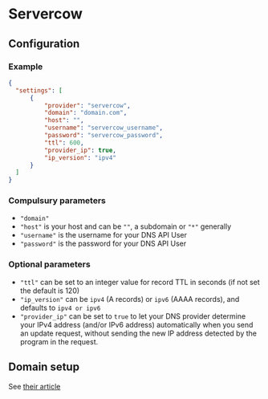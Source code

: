 # Servercow

## Configuration

### Example

```json
{
  "settings": [
      {
          "provider": "servercow",
          "domain": "domain.com",
          "host": "",
          "username": "servercow_username",
          "password": "servercow_password",
          "ttl": 600,
          "provider_ip": true,
          "ip_version": "ipv4"
      }
  ]
}
```

### Compulsury parameters

- `"domain"`
- `"host"` is your host and can be `""`, a subdomain or `"*"` generally
- `"username"` is the username for your DNS API User
- `"password"` is the password for your DNS API User

### Optional parameters

- `"ttl"` can be set to an integer value for record TTL in seconds (if not set the default is 120)
- `"ip_version"` can be `ipv4` (A records) or `ipv6` (AAAA records), and defaults to `ipv4 or ipv6`
- `"provider_ip"` can be set to `true` to let your DNS provider determine your IPv4 address (and/or IPv6 address) automatically when you send an update request, without sending the new IP address detected by the program in the request.

## Domain setup

See [their article](https://cp.servercow.de/en/plugin/support_manager/knowledgebase/view/34/dns-api-v1/7/)
